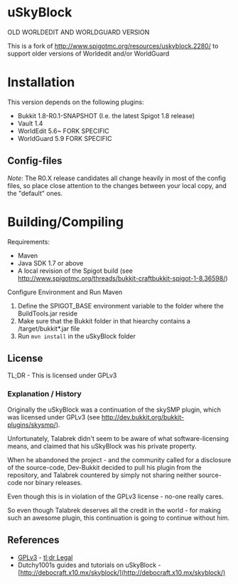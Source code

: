 # uSkyBlock
OLD WORLDEDIT AND WORLDGUARD VERSION

This is a fork of http://www.spigotmc.org/resources/uskyblock.2280/ to support older versions of Worldedit and/or WorldGuard

# Installation

This version depends on the following plugins:

* Bukkit 1.8-R0.1-SNAPSHOT (I.e. the latest Spigot 1.8 release)
* Vault 1.4
* WorldEdit 5.6~ FORK SPECIFIC
* WorldGuard 5.9 FORK SPECIFIC

## Config-files

*Note*: The R0.X release candidates all change heavily in most of the config files, so place close attention to the changes between your local copy, and the "default" ones.

# Building/Compiling

Requirements:

* Maven
* Java SDK 1.7 or above
* A local revision of the Spigot build (see http://www.spigotmc.org/threads/bukkit-craftbukkit-spigot-1-8.36598/)

Configure Environment and Run Maven

1. Define the SPIGOT_BASE environment variable to the folder where the BuildTools.jar reside
2. Make sure that the Bukkit folder in that hiearchy contains a /target/bukkit*.jar file
3. Run `mvn install` in the uSkyBlock folder

## License

TL;DR - This is licensed under GPLv3

### Explanation / History
Originally the uSkyBlock was a continuation of the skySMP plugin, which was licensed under GPLv3
(see http://dev.bukkit.org/bukkit-plugins/skysmp/).

Unfortunately, Talabrek didn't seem to be aware of what software-licensing means, and claimed that his uSkyBlock was his private property.

When he abandoned the project - and the community called for a disclosure of the source-code, Dev-Bukkit decided to pull his plugin from the repository, and Talabrek countered by simply not sharing neither source-code nor binary releases.

Even though this is in violation of the GPLv3 license - no-one really cares.

So even though Talabrek deserves all the credit in the world - for making such an awesome plugin, this continuation is going to continue without him.

## References

* [GPLv3](http://www.gnu.org/copyleft/gpl.html) - [tl;dr Legal](https://www.tldrlegal.com/l/gpl-3.0)
* Dutchy1001s guides and tutorials on uSkyBlock - [http://debocraft.x10.mx/skyblock/](http://debocraft.x10.mx/skyblock/)
